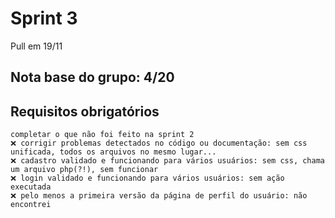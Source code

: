 # Sprint 3 
Pull em 19/11

## Nota base do grupo: 4/20

## Requisitos obrigatórios
	completar o que não foi feito na sprint 2
	❌ corrigir problemas detectados no código ou documentação: sem css unificada, todos os arquivos no mesmo lugar...
	❌ cadastro validado e funcionando para vários usuários: sem css, chama um arquivo php(?!), sem funcionar
	❌ login validado e funcionando para vários usuários: sem ação executada
	❌ pelo menos a primeira versão da página de perfil do usuário: não encontrei
